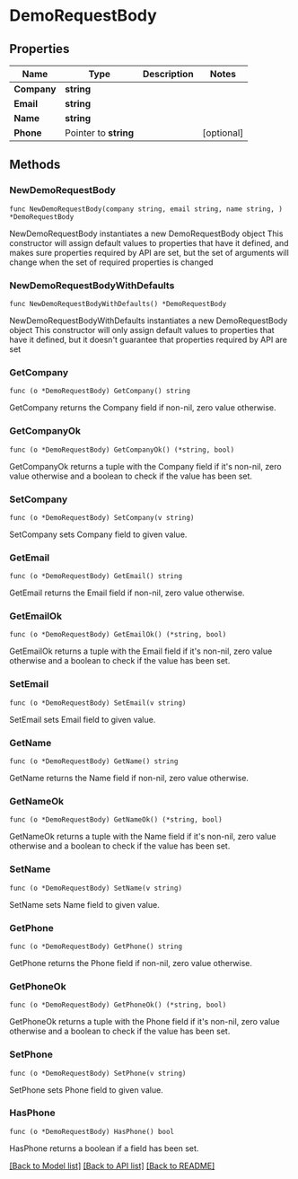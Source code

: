 # DemoRequestBody

## Properties

Name | Type | Description | Notes
------------ | ------------- | ------------- | -------------
**Company** | **string** |  | 
**Email** | **string** |  | 
**Name** | **string** |  | 
**Phone** | Pointer to **string** |  | [optional] 

## Methods

### NewDemoRequestBody

`func NewDemoRequestBody(company string, email string, name string, ) *DemoRequestBody`

NewDemoRequestBody instantiates a new DemoRequestBody object
This constructor will assign default values to properties that have it defined,
and makes sure properties required by API are set, but the set of arguments
will change when the set of required properties is changed

### NewDemoRequestBodyWithDefaults

`func NewDemoRequestBodyWithDefaults() *DemoRequestBody`

NewDemoRequestBodyWithDefaults instantiates a new DemoRequestBody object
This constructor will only assign default values to properties that have it defined,
but it doesn't guarantee that properties required by API are set

### GetCompany

`func (o *DemoRequestBody) GetCompany() string`

GetCompany returns the Company field if non-nil, zero value otherwise.

### GetCompanyOk

`func (o *DemoRequestBody) GetCompanyOk() (*string, bool)`

GetCompanyOk returns a tuple with the Company field if it's non-nil, zero value otherwise
and a boolean to check if the value has been set.

### SetCompany

`func (o *DemoRequestBody) SetCompany(v string)`

SetCompany sets Company field to given value.


### GetEmail

`func (o *DemoRequestBody) GetEmail() string`

GetEmail returns the Email field if non-nil, zero value otherwise.

### GetEmailOk

`func (o *DemoRequestBody) GetEmailOk() (*string, bool)`

GetEmailOk returns a tuple with the Email field if it's non-nil, zero value otherwise
and a boolean to check if the value has been set.

### SetEmail

`func (o *DemoRequestBody) SetEmail(v string)`

SetEmail sets Email field to given value.


### GetName

`func (o *DemoRequestBody) GetName() string`

GetName returns the Name field if non-nil, zero value otherwise.

### GetNameOk

`func (o *DemoRequestBody) GetNameOk() (*string, bool)`

GetNameOk returns a tuple with the Name field if it's non-nil, zero value otherwise
and a boolean to check if the value has been set.

### SetName

`func (o *DemoRequestBody) SetName(v string)`

SetName sets Name field to given value.


### GetPhone

`func (o *DemoRequestBody) GetPhone() string`

GetPhone returns the Phone field if non-nil, zero value otherwise.

### GetPhoneOk

`func (o *DemoRequestBody) GetPhoneOk() (*string, bool)`

GetPhoneOk returns a tuple with the Phone field if it's non-nil, zero value otherwise
and a boolean to check if the value has been set.

### SetPhone

`func (o *DemoRequestBody) SetPhone(v string)`

SetPhone sets Phone field to given value.

### HasPhone

`func (o *DemoRequestBody) HasPhone() bool`

HasPhone returns a boolean if a field has been set.


[[Back to Model list]](../README.md#documentation-for-models) [[Back to API list]](../README.md#documentation-for-api-endpoints) [[Back to README]](../README.md)


